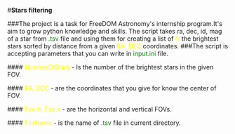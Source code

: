 #**Stars filtering**

###The project is a task for FreeDOM Astronomy's internship program.It's aim to grow python knowledge and skills.
The script takes ra, dec, id, mag of a star from <span style="color: green"> .tsv </span> file and using
them for creating a list of <span style="color: yellow"> N </span> the brightest stars sorted by distance from a given <span style="color: yellow"> RA, DEC </span> 
coordinates. 
###The script is accepting parameters that you can write in <span style="color: green"> input.ini </span> file.

####<span style="color: yellow"> NumberOfStars </span> - Is the number of the brightest stars in the given FOV.

####<span style="color: yellow"> RA, DEC </span> - are the coordinates that you give for know the center of FOV.

####<span style="color: yellow"> Fov_h, Fov_v </span> - are the horizontal and vertical FOVs.

####<span style="color: yellow"> FileName </span> - is the name of <span style="color: green"> .tsv </span> file in current directory.








